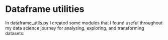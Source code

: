 # Dataframe utilities

In dataframe_utils.py I created some modules that I found useful throughout my data science journey for analysing, exploring, and transforming datasets.
